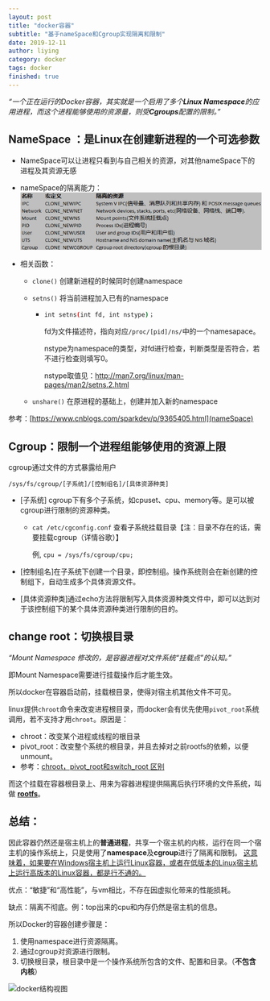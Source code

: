 ```yaml
---
layout: post
title: "docker容器"
subtitle: "基于nameSpace和Cgroup实现隔离和限制"
date: 2019-12-11
author: liying
category: docker
tags: docker
finished: true
---
```


*“一个正在运行的Docker容器，其实就是一个启用了多个**Linux Namespace**的应用进程，而这个进程能够使用的资源量，则受**Cgroups**配置的限制。”*

## NameSpace ：是Linux在创建新进程的一个可选参数

- NameSpace可以让进程只看到与自己相关的资源，对其他nameSpace下的进程及其资源无感

- nameSpace的隔离能力：
  ![ability](/img/nameSpace.png)

- 相关函数：
  - `clone()`  创建新进程的时候同时创建namespace 
  
  - `setns()` 将当前进程加入已有的namespace
  
    - ```bash
      int setns(int fd, int nstype)；
      ```
  
      fd为文件描述符，指向对应`/proc/[pid]/ns/`中的一个namesapace。
  
      nstype为namespace的类型，对fd进行检查，判断类型是否符合，若不进行检查则填写0。
  
      nstype取值见：http://man7.org/linux/man-pages/man2/setns.2.html
  
  - `unshare()` 在原进程的基础上，创建并加入新的namespace

参考：[https://www.cnblogs.com/sparkdev/p/9365405.html](nameSpace)

## Cgroup：限制一个进程组能够使用的资源上限

cgroup通过文件的方式暴露给用户

`/sys/fs/cgroup/[子系统]/[控制组名]/[具体资源种类]` 

- [子系统] cgroup下有多个子系统，如cpuset、cpu、memory等。是可以被cgroup进行限制的资源种类。

  - `cat /etc/cgconfig.conf` 查看子系统挂载目录【注：目录不存在的话，需要挂载cgroup（详情谷歌）】

    例, `cpu = /sys/fs/cgroup/cpu;`

- [控制组名]在子系统下创建一个目录，即控制组。操作系统则会在新创建的控制组下，自动生成多个具体资源文件。

- [具体资源种类]通过echo方法将限制写入具体资源种类文件中，即可以达到对于该控制组下的某个具体资源种类进行限制的目的。

## change root：切换根目录

*“Mount Namespace 修改的，是容器进程对文件系统“挂载点”的认知。”*

即Mount Namespace需要进行挂载操作后才能生效。

所以docker在容器启动前，挂载根目录，使得对宿主机其他文件不可见。

linux提供`chroot`命令来改变进程根目录，而docker会有优先使用`pivot_root`系统调用，若不支持才用`chroot`。原因是：

- chroot：改变某个进程或线程的根目录
- pivot_root：改变整个系统的根目录，并且去掉对之前rootfs的依赖，以便unmount。
- 参考：[chroot，pivot_root和switch_root 区别](https://blog.csdn.net/u012385733/article/details/102565591)

而这个挂载在容器根目录上、用来为容器进程提供隔离后执行环境的文件系统，叫做 [**rootfs**](https://leeleeleeleelynn.github.io/docker/contain.html)。

## 总结：

因此容器仍然还是宿主机上的**普通进程**，共享一个宿主机的内核，运行在同一个宿主机的操作系统上，只是使用了**namespace**及**cgroup**进行了隔离和限制。
<u>这意味着，如果要在Windows宿主机上运行Linux容器，或者在低版本的Linux宿主机上运行高版本的Linux容器，都是行不通的。</u>

优点：“敏捷”和“高性能”，与vm相比，不存在因虚拟化带来的性能损耗。

缺点：隔离不彻底。例：top出来的cpu和内存仍然是宿主机的信息。

所以Docker的容器创建步骤是：

1. 使用namespace进行资源隔离。
2. 通过cgroup对资源进行限制。
3. 切换根目录，根目录中是一个操作系统所包含的文件、配置和目录。（**不包含内核**）

![docker结构视图](/img/docker-core.png)

